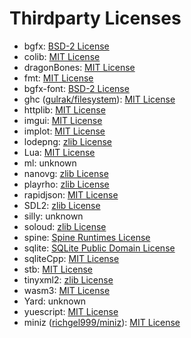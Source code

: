# Thirdparty Licenses

- bgfx: [BSD-2 License](./Source/3rdParty/bgfx/LICENSE)
- colib: [MIT License](./Source/3rdParty/colib/LICENSE)
- dragonBones: [MIT License](./Source/3rdParty/dragonBones/LICENSE)
- fmt: [MIT License](./Source/3rdParty/fmt/LICENSE.rst)
- bgfx-font: [BSD-2 License](./Source/3rdParty/bgfx/LICENSE)
- ghc ([gulrak/filesystem](https://github.com/gulrak/filesystem)): [MIT License](./Source/3rdParty/ghc/LICENSE)
- httplib: [MIT License](./Source/3rdParty/httplib/LICENSE)
- imgui: [MIT License](./Source/3rdParty/imgui/LICENSE.txt)
- implot: [MIT License](./Source/3rdParty/implot/LICENSE)
- lodepng: [zlib License](./Source/3rdParty/lodepng/LICENSE)
- Lua: [MIT License](./Source/3rdParty/Lua/LICENSE)
- ml: unknown
- nanovg: [zlib License](./Source/3rdParty/nanovg/LICENSE.txt)
- playrho: [zlib License](./Source/3rdParty/playrho/LICENSE.txt)
- rapidjson: [MIT License](./Source/3rdParty/rapidjson/license.txt)
- SDL2: [zlib License](./Source/3rdParty/SDL2/COPYING.txt)
- silly: unknown
- soloud: [zlib License](./Source/3rdParty/soloud/LICENSE)
- spine: [Spine Runtimes License](./Source/3rdParty/spine/LICENSE)
- sqlite: [SQLite Public Domain License](./Source/3rdParty/sqlite/LICENSE.md)
- sqliteCpp: [MIT License](./Source/3rdParty/sqlite/sqliteCpp/LICENSE)
- stb: [MIT License](./Source/3rdParty/stb/LICENSE)
- tinyxml2: [zlib License](./Source/3rdParty/tinyxml2/LICENSE.txt)
- wasm3: [MIT License](./Source/3rdParty/wasm3/LICENSE)
- Yard: unknown
- yuescript: [MIT License](./Source/3rdParty/yuescript/LICENSE)
- miniz ([richgel999/miniz](https://github.com/richgel999/miniz)): [MIT License](./Source/3rdParty/Zip/LICENSE-miniz)
